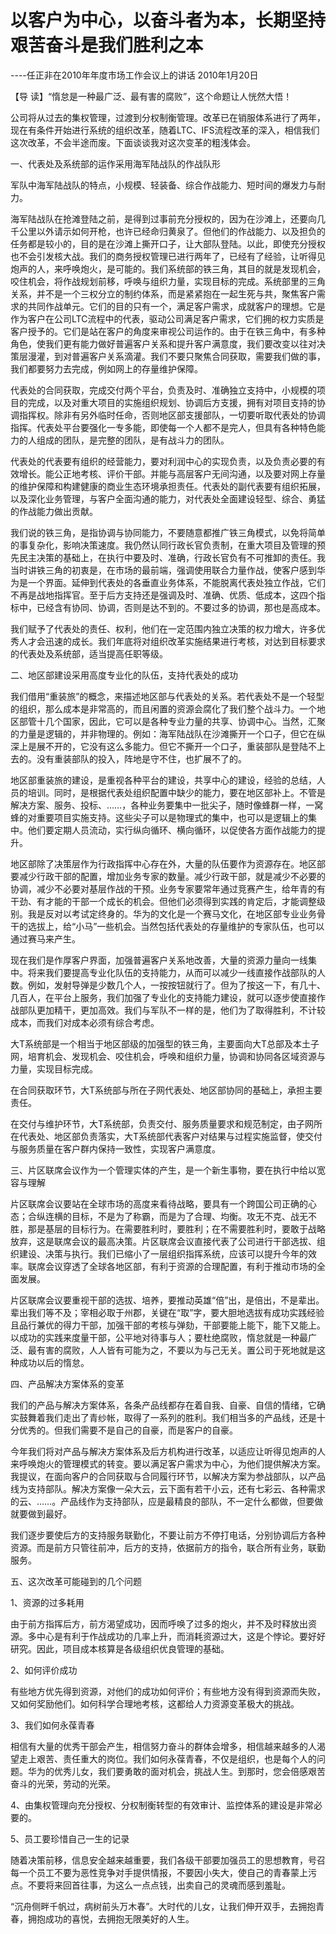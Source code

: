 # 以客户为中心，以奋斗者为本，长期坚持艰苦奋斗是我们胜利之本

----任正非在2010年年度市场工作会议上的讲话 2010年1月20日

【导 读】“惰怠是一种最广泛、最有害的腐败”，这个命题让人恍然大悟！

公司将从过去的集权管理，过渡到分权制衡管理。改革已在销服体系进行了两年，现在有条件开始进行系统的组织改革，随着LTC、IFS流程改革的深入，相信我们这次改革，不会半途而废。下面谈谈我对这次变革的粗浅体会。

一、代表处及系统部的运作采用海军陆战队的作战队形

军队中海军陆战队的特点，小规模、轻装备、综合作战能力、短时间的爆发力与耐力。

海军陆战队在抢滩登陆之前，是得到过事前充分授权的，因为在沙滩上，还要向几千公里以外请示如何开枪，也许已经命归黄泉了。但他们的作战能力、以及担负的任务都是较小的，目的是在沙滩上撕开口子，让大部队登陆。以此，即使充分授权也不会引发核大战。我们的商务授权管理已进行两年了，已经有了经验，让听得见炮声的人，来呼唤炮火，是可能的。我们系统部的铁三角，其目的就是发现机会，咬住机会，将作战规划前移，呼唤与组织力量，实现目标的完成。系统部里的三角关系，并不是一个三权分立的制约体系，而是紧紧抱在一起生死与共，聚焦客户需求的共同作战单元。它们的目的只有一个，满足客户需求，成就客户的理想。它是作为客户在公司LTC流程中的代表，驱动公司满足客户需求，它们拥的权力实质是客户授予的。它们是站在客户的角度来审视公司运作的。由于在铁三角中，有多种角色，使我们更有能力做好普遍客户关系和提升客户满意度，我们要改变以往对决策层漫灌，到对普遍客户关系滴灌。我们不要只聚焦合同获取，需要我们做的事，我们都要努力去完成，例如网上的存量维护保障。

代表处的合同获取，完成交付两个平台，负责及时、准确独立支持中，小规模的项目的完成，以及对重大项目的实施组织规划、协调后方支援，拥有对项目支持的协调指挥权。除非有另外临时任命，否则地区部支援部队，一切要听取代表处的协调指挥。代表处平台要强化一专多能，即使每一个人都不是完人，但具有各种特色能力的人组成的团队，是完整的团队，是有战斗力的团队。

代表处的代表要有组织的经营能力，要对利润中心的实现负责，以及负责必要的有效增长。能公正地考核、评价干部。并能与高层客户无间沟通，以及要对网上存量的维护保障和构建健康的商业生态环境承担责任。代表处的副代表要有组织拓展，以及深化业务管理，与客户全面沟通的能力，对代表处全面建设轻型、综合、勇猛的作战能力做出贡献。

我们说的铁三角，是指协调与协同能力，不要随意都推广铁三角模式，以免将简单的事复杂化，影响决策速度。我仍然认同行政长官负责制，在重大项目及管理的预先民主决策的基础上，在执行中要及时、准确，行政长官负有不可推卸的责任。我当时讲铁三角的初衷是，在市场的最前端，强调使用联合力量作战，使客户感到华为是一个界面。延伸到代表处的各垂直业务体系，不能脱离代表处独立作战，它们不再是战地指挥官。至于后方支持还是强调及时、准确、优质、低成本，这四个指标中，已经含有协同、协调，否则是达不到的。不要过多的协调，那也是高成本。

我们赋予了代表处的责任、权利，他们在一定范围内独立决策的权力增大，许多优秀人才会迅速的成长。我们年底将对组织改革实施结果进行考核，对达到目标要求的代表处及系统部，适当提高任职等级。

二、地区部建设采用高度专业化的队伍，支持代表处的成功

我们借用“重装旅”的概念，来描述地区部与代表处的关系。若代表处不是一个轻型的组织，那么成本是非常高的，而且闲置的资源会腐化了我们整个战斗力。一个地区部管十几个国家，因此，它可以是各种专业力量的共享、协调中心。当然，汇聚的力量是逻辑的，并非物理的。例如：海军陆战队在沙滩撕开一个口子，但它在纵深上是展不开的，它没有这么多能力。但它不撕开一个口子，重装部队是登陆不上去的。没有重装部队的投入，阵地是守不住，也扩展不了的。

地区部重装旅的建设，是重视各种平台的建设，共享中心的建设，经验的总结，人员的培训。同时，是根据代表处组织配置中缺少的能力，要在地区部补上。不管是解决方案、服务、投标、……，各种业务要集中一批尖子，随时像蜂群一样，一窝蜂的对重要项目实施支持。这些尖子可以是物理式的集中，也可以是逻辑上的集中。他们要定期人员流动，实行纵向循环、横向循环，以促使各方面作战能力的提升。

地区部除了决策层作为行政指挥中心存在外，大量的队伍要作为资源存在。地区部要减少行政干部的配置，增加业务专家的数量。减少行政干部，就是减少不必要的协调，减少不必要对基层作战的干预。业务专家要常年通过竞赛产生，给年青的有干劲、有才能的干部一个成长的机会。但他们必须得到实践的肯定后，才能调整级别。我是反对以考试定终身的。华为的文化是一个赛马文化，在地区部专业业务骨干的选拔上，给“小马”一些机会。当然包括代表处的存量维护的专家队伍，也可以通过赛马来产生。

现在我们是作厚客户界面，加强普遍客户关系地改善，大量的资源力量向一线集中。将来我们要提高专业化队伍的支持能力，从而可以减少一线直接作战部队的人数。例如，发射导弹是少数几个人，一按按钮就行了。但为了按这一下，有几十、几百人，在平台上服务，我们加强了专业化的支持能力建设，就可以逐步使直接作战部队更加精干，更加高效。我们与军队不一样的是，他们为了取得胜利，不计较成本，而我们对成本必须有综合考虑。

大T系统部是一个相当于地区部级的加强型的铁三角，主要面向大T总部及本土子网，培育机会、发现机会、咬住机会，呼唤和组织力量，协调和协同各区域资源与力量，实现目标完成。

在合同获取环节，大T系统部与所在子网代表处、地区部协同的基础上，承担主要责任。

在交付与维护环节，大T系统部，负责交付、服务质量要求和规范制定，由子网所在代表处、地区部负责落实，大T系统部代表客户对结果与过程实施监督，使交付与服务质量在客户群内保持一致性，实现客户满意度。

三、片区联席会议作为一个管理实体的产生，是一个新生事物，要在执行中给以宽容与理解

片区联席会议要站在全球市场的高度来看待战略，要具有一个跨国公司正确的心态；合纵连横的目标，不是为了称霸，而是为了合理、均衡。攻无不克、战无不胜，那是基层的目标行为。在需要胜利时，要胜利；在不需要胜利时，要敢于战略放弃，这是联席会议的最高决策。片区联席会议直接代表了公司进行干部选拔、组织建设、决策与执行。我们已缩小了一层组织指挥系统，应该可以提升今年的效率。联席会议穿透了全球各地区部，有利于资源的合理配置，有利于推动市场的全面发展。

片区联席会议要重视干部的选拔、培养，要推动英雄“倍”出，是倍出，不是辈出。辈出我们等不及；宰相必取于州郡，关键在“取”字，要大胆地选拔有成功实践经验且品行兼优的得力干部，加强干部的考核与弹劾，干部要能上能下，能下又能上。以成功的实践来度量干部，公平地对待事与人；要杜绝腐败，惰怠就是一种最广泛、最有害的腐败，人人皆有可能为之，不要以为与己无关。置公司于死地就是这种成功以后的惰怠。

四、产品解决方案体系的变革

我们的产品与解决方案体系，各条产品线都存在着自我、自豪、自信的情绪，它确实鼓舞着我们走出了青纱帐，取得了一系列的胜利。我们相当多的产品线，还是十分优秀的。但我们需要不是自己的自豪，而是客户的自豪。

今年我们将对产品与解决方案体系及后方机构进行改革，以适应让听得见炮声的人来呼唤炮火的管理模式的转变。要以满足客户需求为中心，为他们提供解决方案。我提议，在面向客户的合同获取与合同履行环节，以解决方案为参战部队，以产品线为支持部队。解决方案像一朵大云，云下面有若干小云，还有七彩云、各种需求的云、……。产品线作为支持部队，应是最精良的部队，不一定什么都做，但要做就要做到最好。

我们逐步要使后方的支持服务联勤化，不要让前方不停打电话，分别协调后方各种资源。而是前方只管往前冲，后方的支持，依据前方的指令，联合所有业务，联勤服务。

五、这次改革可能碰到的几个问题

1、资源的过多耗用

由于前方指挥后方，前方渴望成功，因而呼唤了过多的炮火，并不及时释放出资源。多中心是有利于作战成功的几率上升，而消耗资源过大，这是个悖论。要好好研究。因此，项目成本核算是各级组织优良管理的基础。

2、如何评价成功

有些地方优先得到资源，对他们的成功如何评价；有些地方没有得到资源而失败，又如何奖励他们。如何科学合理地考核，这都给人力资源变革极大的挑战。

3、我们如何永葆青春

相信有大量的优秀干部会产生，相信努力奋斗的群体会增多，相信越来越多的人渴望走上艰苦、责任重大的岗位。我们如何永葆青春，不仅是组织，也是每个人的问题。华为的优秀儿女，我们要勇敢的面对机会，挑战人生。到那时，您会倍感艰苦奋斗的光荣，劳动的光荣。

4、由集权管理向充分授权、分权制衡转型的有效审计、监控体系的建设是非常必要的。

5、员工要珍惜自己一生的记录

随着决策前移，信息安全越来越重要，我们各级干部要加强员工的思想教育，号召每一个员工不要为恶性竞争对手提供情报，不要因小失大，使自己的青春蒙上污点。不要将来回首往事，为这么一点点钱，出卖自己的灵魂而感到羞耻。

“沉舟侧畔千帆过，病树前头万木春”。大时代的儿女，让我们伸开双手，去拥抱青春，拥抱成功的喜悦，去拥抱无限美好的人生。

